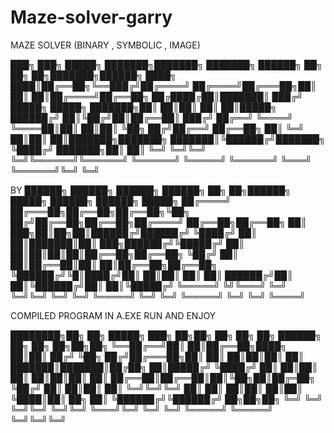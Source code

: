 # Maze-solver-garry
MAZE SOLVER (BINARY , SYMBOLIC , IMAGE)

███╗   ███╗ █████╗ ███████╗███████╗              ███████╗ ██████╗ ██╗     ██╗   ██╗███████╗██████╗ 
████╗ ████║██╔══██╗╚══███╔╝██╔════╝              ██╔════╝██╔═══██╗██║     ██║   ██║██╔════╝██╔══██╗
██╔████╔██║███████║  ███╔╝ █████╗      █████╗    ███████╗██║   ██║██║     ██║   ██║█████╗  ██████╔╝
██║╚██╔╝██║██╔══██║ ███╔╝  ██╔══╝      ╚════╝    ╚════██║██║   ██║██║     ╚██╗ ██╔╝██╔══╝  ██╔══██╗
██║ ╚═╝ ██║██║  ██║███████╗███████╗              ███████║╚██████╔╝███████╗ ╚████╔╝ ███████╗██║  ██║
╚═╝     ╚═╝╚═╝  ╚═╝╚══════╝╚══════╝              ╚══════╝ ╚═════╝ ╚══════╝  ╚═══╝  ╚══════╝╚═╝  ╚═╝
                                                                                                   
BY
 ██████╗  ██████╗ ██████╗ ██████╗ ██╗   ██╗██████╗  █████╗  ██████╗ ██████╗  █████╗ 
██╔════╝ ██╔═══██╗██╔══██╗██╔══██╗╚██╗ ██╔╝██╔══██╗██╔══██╗██╔════╝ ██╔══██╗██╔══██╗
██║  ███╗██║██╗██║██████╔╝██████╔╝ ╚████╔╝ ██║  ██║███████║██║  ███╗██████╔╝╚█████╔╝
██║   ██║██║██║██║██╔══██╗██╔══██╗  ╚██╔╝  ██║  ██║██╔══██║██║   ██║██╔══██╗██╔══██╗
╚██████╔╝╚█║████╔╝██║  ██║██║  ██║   ██║   ██████╔╝██║  ██║╚██████╔╝██║  ██║╚█████╔╝
 ╚═════╝  ╚╝╚═══╝ ╚═╝  ╚═╝╚═╝  ╚═╝   ╚═╝   ╚═════╝ ╚═╝  ╚═╝ ╚═════╝ ╚═╝  ╚═╝ ╚════╝ 
                                                                                    
                                                                                    
                                                                                    
COMPILED PROGRAM IN A.EXE RUN AND ENJOY


████████╗██╗  ██╗ █████╗ ███╗   ██╗██╗  ██╗    ██╗   ██╗ ██████╗ ██╗   ██╗    ██╗██╗██╗
╚══██╔══╝██║  ██║██╔══██╗████╗  ██║██║ ██╔╝    ╚██╗ ██╔╝██╔═══██╗██║   ██║    ██║██║██║
   ██║   ███████║███████║██╔██╗ ██║█████╔╝      ╚████╔╝ ██║   ██║██║   ██║    ██║██║██║
   ██║   ██╔══██║██╔══██║██║╚██╗██║██╔═██╗       ╚██╔╝  ██║   ██║██║   ██║    ╚═╝╚═╝╚═╝
   ██║   ██║  ██║██║  ██║██║ ╚████║██║  ██╗       ██║   ╚██████╔╝╚██████╔╝    ██╗██╗██╗
   ╚═╝   ╚═╝  ╚═╝╚═╝  ╚═╝╚═╝  ╚═══╝╚═╝  ╚═╝       ╚═╝    ╚═════╝  ╚═════╝     ╚═╝╚═╝╚═╝
                                                                                       
